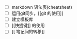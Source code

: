 - [ ] markdown 语法表(cheatsheet)
- [ ] 运用git同步，[[git 的使用]] 
- [ ] 建立模板库
- [ ]  [[快捷键]] 的使用
- [ ] [[ 笔记间的转移]]   